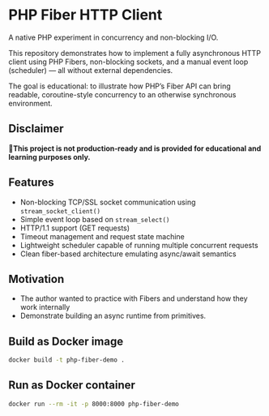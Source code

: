 # PHP Fiber HTTP Client

A native PHP experiment in concurrency and non-blocking I/O.

This repository demonstrates how to implement a fully asynchronous HTTP client using PHP Fibers, non-blocking sockets, and a manual event loop (scheduler) — all without external dependencies.

The goal is educational: to illustrate how PHP’s Fiber API can bring readable, coroutine-style concurrency to an otherwise synchronous environment.

## Disclaimer
🚨**This project is not production‑ready and is provided for educational and learning purposes only.**

## Features
- Non-blocking TCP/SSL socket communication using `stream_socket_client()`
- Simple event loop based on `stream_select()`
- HTTP/1.1 support (GET requests)
- Timeout management and request state machine
- Lightweight scheduler capable of running multiple concurrent requests
- Clean fiber-based architecture emulating async/await semantics

## Motivation
- The author wanted to practice with Fibers and understand how they work internally
- Demonstrate building an async runtime from primitives.

## Build as Docker image
```bash
docker build -t php-fiber-demo .
```

## Run as Docker container
```bash
docker run --rm -it -p 8000:8000 php-fiber-demo
```


